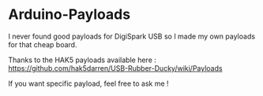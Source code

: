 # Arduino-Payloads

I never found good payloads for DigiSpark USB so I made my own payloads for that cheap board.

Thanks to the HAK5 payloads available here : https://github.com/hak5darren/USB-Rubber-Ducky/wiki/Payloads

If you want specific payload, feel free to ask me !
